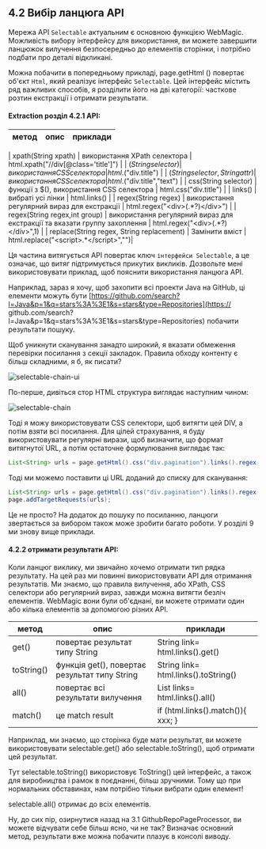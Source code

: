 ## 4.2 Вибір ланцюга API

Мережа API `Selectable` актуальним є основною функцією WebMagic. Можливість вибору інтерфейсу для використання, ви можете завершити ланцюжок вилучення безпосередньо до елементів сторінки, і потрібно подбати про деталі відкликані.

Можна побачити в попередньому прикладі, page.getHtml () повертає об'єкт `Html`, який реалізує інтерфейс `Selectable`. Цей інтерфейс містить ряд важливих способів, я розділити його на дві категорії: часткове розтин екстракції і отримати результати.

#### Extraction розділ 4.2.1 API:

| метод | опис | приклади |
| ------------ | ------------- | ------------ |

| xpath(String xpath) | використання XPath селектора  | html.xpath("//div[@class='title']") |
| $(String selector) | використання CSS селектора  | html.$("div.title") |
| $(String selector,String attr) | використання CSS селектора  | html.$("div.title","text") |
| css(String selector) | функції з $(), використання CSS селектора  | html.css("div.title") |
| links() | вибраті усі лінки  | html.links() |
| regex(String regex) | використання регулярний вираз для екстракції  | html.regex("\<div\>(.\*?)\</div>") |
| regex(String regex,int group) | використання регулярний вираз для екстракції та вказати группу захоплення  | html.regex("\<div\>(.\*?)\</div>",1) |
| replace(String regex, String replacement) | Замінити вміст  | html.replace("\<script>.\*\</script>","")|

Ця частина витягується API повертає ключ `інтерфейси Selectable`, а це означає, що витяг підтримується прикутих викликів. Дозвольте мені використовувати приклад, щоб пояснити використання ланцюга API.

Наприклад, зараз я хочу, щоб захопити всі проекти Java на GitHub, ці елементи можуть бути [https://github.com/search?l=Java&p=1&q=stars%3A%3E1&s=stars&type=Repositories](https:// github.com/search?l=Java&p=1&q=stars%3A%3E1&s=stars&type=Repositories) побачити результати пошуку.

Щоб уникнути сканування занадто широкий, я вказати обмеження перевірки посилання з секції закладок. Правила обходу контенту є більш складними, я б, як писати?

![selectable-chain-ui](http://webmagic.qiniudn.com/oscimages/151454_2T01_190591.png)

По-перше, дивіться стор HTML структура виглядає наступним чином:

![selectable-chain](http://webmagic.qiniudn.com/oscimages/151632_88Oq_190591.png)

Тоді я можу використовувати CSS селектори, щоб витягти цей DIV, а потім взяти всі посилання. Для цілей страхування, я буду використовувати регулярні вирази, щоб визначити, що формат витягнутої URL, а потім остаточне формулювання виглядає так:

```java
List<String> urls = page.getHtml().css("div.pagination").links().regex(".*/search/\?l=java.*").all();
```

Тоді ми можемо поставити ці URL доданий до списку для сканування:

```java
List<String> urls = page.getHtml().css("div.pagination").links().regex(".*/search/\?l=java.*").all();
page.addTargetRequests(urls);
```

Це не просто? На додаток до пошуку по посиланню, ланцюги звертається за вибором також може зробити багато роботи. У розділі 9 ми знову вище приклади.

#### 4.2.2 отримати результати API:

Коли ланцюг виклику, ми звичайно хочемо отримати тип рядка результату. На цей раз ми повинні використовувати API для отримання результатів. Ми знаємо, що правила вилучення, або XPath, CSS селектори або регулярний вираз, завжди можна витягти безліч елементів. WebMagic вони були об'єднані, ви можете отримати один або кілька елементів за допомогою різних API.

| метод | опис | приклади |
| ------------ | ------------- | ------------ |
| get() | повертає результат типу String | String link= html.links().get()|
| toString() | функція get(), повертає результат типу String | String link= html.links().toString()|
| all() | повертає всі результати вилучення | List<String> links= html.links().all()|
| match() | це match result | if (html.links().match()){ xxx; }|

Наприклад, ми знаємо, що сторінка буде мати результат, ви можете використовувати selectable.get() або selectable.toString(), щоб отримати цей результат.

Тут selectable.toString() використовує ToString() цей інтерфейс, а також для виробництва і рамок в поєднанні, більш зручними. Тому що при нормальних обставинах, нам потрібно тільки вибрати один елемент!

selectable.all() отримає до всіх елементів.

Ну, до сих пір, озирнутися назад на 3.1 GithubRepoPageProcessor, ви можете відчувати себе більш ясно, чи не так? Визначає основний метод, результати вже можна побачити плазує в консолі виводу.

